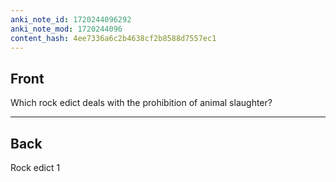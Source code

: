 ```yaml
---
anki_note_id: 1720244096292
anki_note_mod: 1720244096
content_hash: 4ee7336a6c2b4638cf2b8588d7557ec1
---
```


## Front

Which rock edict deals with the prohibition of animal slaughter?

<hr/>

## Back

Rock edict 1